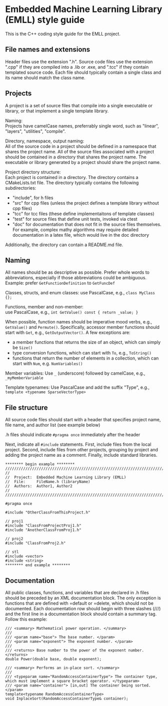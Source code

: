 Embedded Machine Learning Library (EMLL) style guide
====================================================

This is the C++ coding style guide for the EMLL project.

File names and extensions
-------------------------
Header files use the extension ".h". Source code files use the extension ".cpp" if they are compiled into a .lib or .exe, and ".tcc" if they contain templated source code.
Each file should typically contain a single class and its name should match the class name.

Projects
--------
A project is a set of source files that compile into a single executable or library, or that implement a single template library.

Naming:  
Projects have camelCase names, preferrably single word, such as "linear", "layers", "utilities", "compile".

Directory, namespace, output naming:  
All of the source code in a project should be defined in a namespace that shares the project name. All of the source files associated with a project should be contained in a directory that shares the project name. The executable or library generated by a project should share the project name. 

Project directory structure:  
Each project is contained in a directory. The directory contains a CMakeLists.txt file. The directory typically contains the following subdirectories:

* "include", for h files
* "src" for cpp files (unless the project defines a template library without cpp files)
* "tcc" for tcc files (these define implementaitons of template classes)
* "test" for source files that define unit tests, invoked via ctest
* "doc" for documentation that does not fit in the source files themselves. For example, complex mathy algorithms may require detailed documentation in a latex file, which would live in the doc directory

Additionally, the directory can contain a README.md file.  

Naming
------
All names should be as descriptive as possible. Prefer whole words to abbreviations, especially if those abbreviations could be ambiguous. Example: prefer `GetFunctionDefinition` to `GetFuncDef`

Classes, structs, and enum classes:
use PascalCase, e.g., `class MyClass {};`

Functions, member and non-member:  
use PascalCase, e.g., `int GetValue() const { return _value; }`  

When possible, function names should be imperative mood verbs, e.g., `GetValue()` and `Permute()`. Specifically, accessor member functions should start with `Get`, e.g., `GetOutputVector()`. 
A few exceptions are:

* a member functions that returns the size of an object, which can simply be `Size()`
* type conversion functions, which can start with `To`, e.g., `ToString()`
* functions that return the number of elements in a collection, which can start with `Num`, e.g. `NumVariables()`

Member variables:
Use `_` (underscore) followed by camelCase, e.g., `_myMemberVariable`

Template typenames: 
Use PascalCase and add the suffix "Type", e.g., `template <typename SparseVectorType>`

File structure
--------------
All source code files should start with a header that specifies project name, file name, and author list (see example below)

.h files should indicate `#pragma once` immediately after the header

Next, indicate all `#include` statements. First, include files from the local project. Second, include files from other projects, grouping by project and adding the project name as a comment. Finally, include standard libraries.

    ******** begin example ********
    //////////////////////////////////////////////////////////////////////////////////////////////////// 
    // 
    //  Project:  Embedded Machine Learning Library (EMLL)
    //  File:     FileName.h (libraryName)
    //  Authors:  Author1, Author2
    //
    //////////////////////////////////////////////////////////////////////////////////////////////////// 

    #pragma once

    #include "OtherClassFromThisProject.h"

    // proj1
    #include "ClassFromProjectProj1.h"
    #include "AnotherClassFromProj1.h"

    // proj2
    #include "ClassFromProj2.h"

    // stl
    #include <vector>
    #include <string>
    ******** end example ********

Documentation
-------------
All public classes, functions, and variables that are declared in .h files should be preceded by an XML documentation block. The only exception is functions that are defined with =default or =delete, which should not be documented. Each documentation row should begin with three slashes (///) and the first line in a documentation block should contain a summary tag. Follow this example:

    /// <summary> Mathematical power operation. </summary>
    ///
    /// <param name="base"> The base number. </param>
    /// <param name="exponent"> The exponent number. </param>
    ///
    /// <returns> Base number to the power of the exponent number. </returns>
    double Power(double base, double exponent);

    /// <summary> Performs an in-place sort. </summary>
    ///
    /// <typeparam name="RandomAccessContainerType"> The container type, which must implement a square bracket operator. </typeparam>
    /// <param name="container"> [in,out] The container being sorted. </param>
    template<typename RandomAccessContainerType>
    void InplaceSort(RandomAccessContainerType& container);




